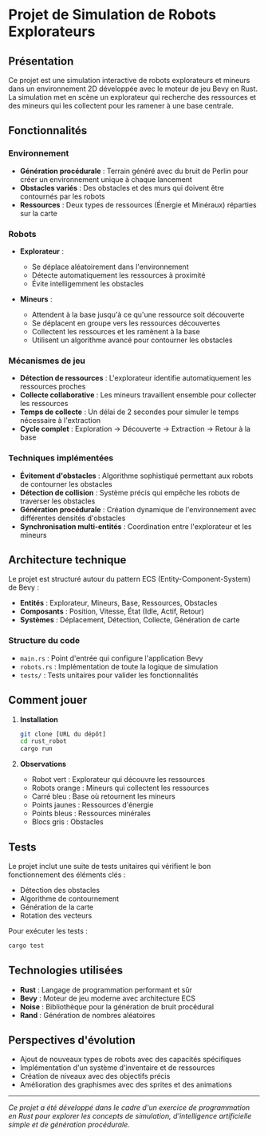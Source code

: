 # Projet de Simulation de Robots Explorateurs

## Présentation

Ce projet est une simulation interactive de robots explorateurs et mineurs dans un environnement 2D développée avec le moteur de jeu Bevy en Rust. La simulation met en scène un explorateur qui recherche des ressources et des mineurs qui les collectent pour les ramener à une base centrale.

## Fonctionnalités

### Environnement
- **Génération procédurale** : Terrain généré avec du bruit de Perlin pour créer un environnement unique à chaque lancement
- **Obstacles variés** : Des obstacles et des murs qui doivent être contournés par les robots
- **Ressources** : Deux types de ressources (Énergie et Minéraux) réparties sur la carte

### Robots
- **Explorateur** :
  - Se déplace aléatoirement dans l'environnement
  - Détecte automatiquement les ressources à proximité
  - Évite intelligemment les obstacles
  
- **Mineurs** :
  - Attendent à la base jusqu'à ce qu'une ressource soit découverte
  - Se déplacent en groupe vers les ressources découvertes
  - Collectent les ressources et les ramènent à la base
  - Utilisent un algorithme avancé pour contourner les obstacles

### Mécanismes de jeu
- **Détection de ressources** : L'explorateur identifie automatiquement les ressources proches
- **Collecte collaborative** : Les mineurs travaillent ensemble pour collecter les ressources
- **Temps de collecte** : Un délai de 2 secondes pour simuler le temps nécessaire à l'extraction
- **Cycle complet** : Exploration → Découverte → Extraction → Retour à la base

### Techniques implémentées
- **Évitement d'obstacles** : Algorithme sophistiqué permettant aux robots de contourner les obstacles
- **Détection de collision** : Système précis qui empêche les robots de traverser les obstacles
- **Génération procédurale** : Création dynamique de l'environnement avec différentes densités d'obstacles
- **Synchronisation multi-entités** : Coordination entre l'explorateur et les mineurs

## Architecture technique

Le projet est structuré autour du pattern ECS (Entity-Component-System) de Bevy :

- **Entités** : Explorateur, Mineurs, Base, Ressources, Obstacles
- **Composants** : Position, Vitesse, État (Idle, Actif, Retour)
- **Systèmes** : Déplacement, Détection, Collecte, Génération de carte

### Structure du code
- `main.rs` : Point d'entrée qui configure l'application Bevy
- `robots.rs` : Implémentation de toute la logique de simulation
- `tests/` : Tests unitaires pour valider les fonctionnalités

## Comment jouer

1. **Installation**
   ```bash
   git clone [URL du dépôt]
   cd rust_robot
   cargo run
   ```

2. **Observations**
   - Robot vert : Explorateur qui découvre les ressources
   - Robots orange : Mineurs qui collectent les ressources
   - Carré bleu : Base où retournent les mineurs
   - Points jaunes : Ressources d'énergie
   - Points bleus : Ressources minérales
   - Blocs gris : Obstacles

## Tests

Le projet inclut une suite de tests unitaires qui vérifient le bon fonctionnement des éléments clés :
- Détection des obstacles
- Algorithme de contournement
- Génération de la carte
- Rotation des vecteurs

Pour exécuter les tests :
```bash
cargo test
```

## Technologies utilisées

- **Rust** : Langage de programmation performant et sûr
- **Bevy** : Moteur de jeu moderne avec architecture ECS
- **Noise** : Bibliothèque pour la génération de bruit procédural
- **Rand** : Génération de nombres aléatoires

## Perspectives d'évolution

- Ajout de nouveaux types de robots avec des capacités spécifiques
- Implémentation d'un système d'inventaire et de ressources
- Création de niveaux avec des objectifs précis
- Amélioration des graphismes avec des sprites et des animations

---

*Ce projet a été développé dans le cadre d'un exercice de programmation en Rust pour explorer les concepts de simulation, d'intelligence artificielle simple et de génération procédurale.*
